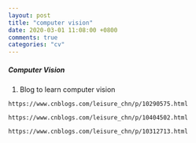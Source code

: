 ```yaml
---
layout: post
title: "computer vision"
date: 2020-03-01 11:08:00 +0800
comments: true
categories: "cv"
---
```


##### Computer Vision


1. Blog to learn computer vision

```
https://www.cnblogs.com/leisure_chn/p/10290575.html

https://www.cnblogs.com/leisure_chn/p/10404502.html

https://www.cnblogs.com/leisure_chn/p/10312713.html
```
